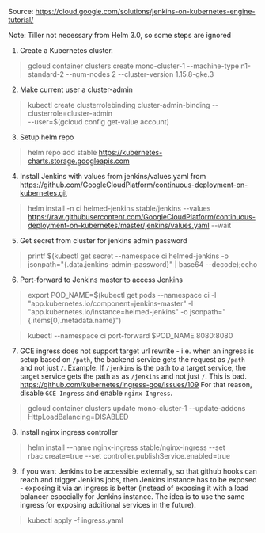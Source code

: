 Source: https://cloud.google.com/solutions/jenkins-on-kubernetes-engine-tutorial/

Note: Tiller not necessary from Helm 3.0, so some steps are ignored

1. Create a Kubernetes cluster.
> gcloud container clusters create mono-cluster-1   --machine-type n1-standard-2 --num-nodes 2 --cluster-version 1.15.8-gke.3

2. Make current user a cluster-admin
> kubectl create clusterrolebinding cluster-admin-binding --clusterrole=cluster-admin \
        --user=$(gcloud config get-value account)

3. Setup helm repo
> helm repo add stable https://kubernetes-charts.storage.googleapis.com

4. Install Jenkins with values from jenkins/values.yaml from https://github.com/GoogleCloudPlatform/continuous-deployment-on-kubernetes.git
> helm install -n ci helmed-jenkins stable/jenkins --values https://raw.githubusercontent.com/GoogleCloudPlatform/continuous-deployment-on-kubernetes/master/jenkins/values.yaml --wait

5. Get secret from cluster for jenkins admin password
> printf $(kubectl get secret --namespace ci helmed-jenkins -o jsonpath="{.data.jenkins-admin-password}" | base64 --decode);echo

6. Port-forward to Jenkins master to access Jenkins
> export POD_NAME=$(kubectl get pods --namespace ci -l "app.kubernetes.io/component=jenkins-master" -l "app.kubernetes.io/instance=helmed-jenkins" -o jsonpath="{.items[0].metadata.name}")

> kubectl --namespace ci port-forward $POD_NAME 8080:8080

7. GCE ingress does not support target url rewrite - i.e. when an ingress is setup based on `/path`, the backend service gets the request as `/path` and not just `/`. Example: If `/jenkins` is the path to a target service, the target service gets the path as as `/jenkins` and not just `/`. This is bad. https://github.com/kubernetes/ingress-gce/issues/109
For that reason, disable `GCE Ingress` and enable `nginx Ingress`.
> gcloud container clusters update mono-cluster-1 --update-addons HttpLoadBalancing=DISABLED

8. Install nginx ingress controller
> helm install --name nginx-ingress stable/nginx-ingress --set rbac.create=true --set controller.publishService.enabled=true

9. If you want Jenkins to be accessible externally, so that github hooks can reach and trigger Jenkins jobs, then Jenkins instance has to be exposed - exposing it via an ingress is better (instead of exposing it with a load balancer especially for Jenkins instance. The idea is to use the same ingress for exposing additional services in the future).
> kubectl apply -f ingress.yaml